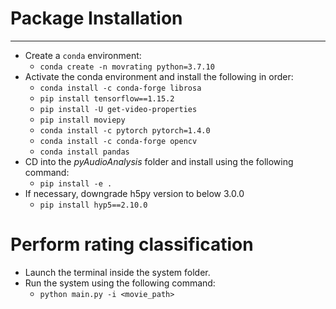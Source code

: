 # Package Installation
___
* Create a `conda` environment:
	* `conda create -n movrating python=3.7.10`
* Activate the conda environment and install the following in order:
	* `conda install -c conda-forge librosa`
	* `pip install tensorflow==1.15.2`
	* `pip install -U get-video-properties`
	* `pip install moviepy`
	* `conda install -c pytorch pytorch=1.4.0`
	* `conda install -c conda-forge opencv`
	* `conda install pandas`
* CD into the *pyAudioAnalysis* folder and install using the following command:
	* `pip install -e .`
* If necessary, downgrade h5py version to below 3.0.0
	* `pip install hyp5==2.10.0`

# Perform rating classification
* Launch the terminal inside the system folder.
* Run the system using the following command:
	* `python main.py -i <movie_path>`


